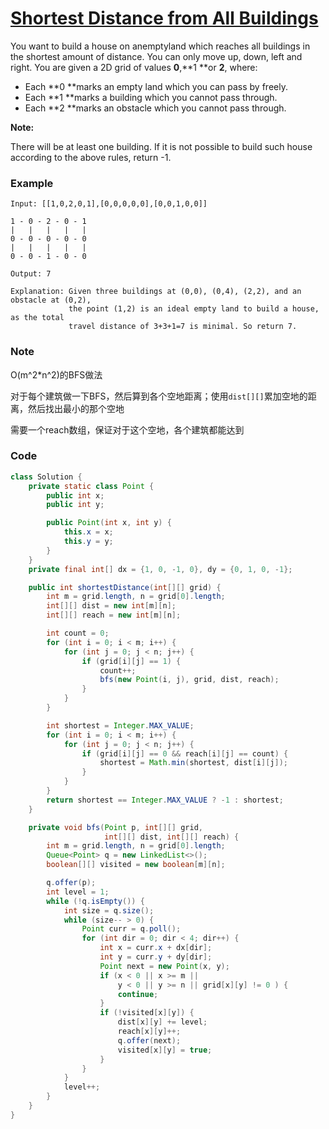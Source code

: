 # [Shortest Distance from All Buildings](https://leetcode.com/problems/shortest-distance-from-all-buildings/description/)

You want to build a house on anemptyland which reaches all buildings in the shortest amount of distance. You can only move up, down, left and right. You are given a 2D grid of values **0**,**1 **or **2**, where:

* Each **0 **marks an empty land which you can pass by freely.
* Each **1 **marks a building which you cannot pass through.
* Each **2 **marks an obstacle which you cannot pass through.

**Note:**

There will be at least one building. If it is not possible to build such house according to the above rules, return -1.

### Example

```
Input: [[1,0,2,0,1],[0,0,0,0,0],[0,0,1,0,0]]

1 - 0 - 2 - 0 - 1
|   |   |   |   |
0 - 0 - 0 - 0 - 0
|   |   |   |   |
0 - 0 - 1 - 0 - 0

Output: 7 

Explanation: Given three buildings at (0,0), (0,4), (2,2), and an obstacle at (0,2),
             the point (1,2) is an ideal empty land to build a house, as the total 
             travel distance of 3+3+1=7 is minimal. So return 7.
```

### Note

O\(m^2\*n^2\)的BFS做法

对于每个建筑做一下BFS，然后算到各个空地距离；使用`dist[][]`累加空地的距离，然后找出最小的那个空地

需要一个reach数组，保证对于这个空地，各个建筑都能达到

### Code

```java
class Solution {
    private static class Point {
        public int x;
        public int y;

        public Point(int x, int y) {
            this.x = x;
            this.y = y;
        }
    }
    private final int[] dx = {1, 0, -1, 0}, dy = {0, 1, 0, -1};

    public int shortestDistance(int[][] grid) {
        int m = grid.length, n = grid[0].length;
        int[][] dist = new int[m][n];
        int[][] reach = new int[m][n];

        int count = 0;
        for (int i = 0; i < m; i++) {
            for (int j = 0; j < n; j++) {
                if (grid[i][j] == 1) {
                    count++;
                    bfs(new Point(i, j), grid, dist, reach);
                }
            }
        }

        int shortest = Integer.MAX_VALUE;
        for (int i = 0; i < m; i++) {
            for (int j = 0; j < n; j++) {
                if (grid[i][j] == 0 && reach[i][j] == count) {
                    shortest = Math.min(shortest, dist[i][j]);
                }
            }
        }
        return shortest == Integer.MAX_VALUE ? -1 : shortest;
    }

    private void bfs(Point p, int[][] grid, 
                     int[][] dist, int[][] reach) {
        int m = grid.length, n = grid[0].length;
        Queue<Point> q = new LinkedList<>();
        boolean[][] visited = new boolean[m][n];

        q.offer(p);
        int level = 1;
        while (!q.isEmpty()) {
            int size = q.size();
            while (size-- > 0) {
                Point curr = q.poll();
                for (int dir = 0; dir < 4; dir++) {
                    int x = curr.x + dx[dir];
                    int y = curr.y + dy[dir];
                    Point next = new Point(x, y);
                    if (x < 0 || x >= m || 
                        y < 0 || y >= n || grid[x][y] != 0 ) {
                        continue;
                    }
                    if (!visited[x][y]) {
                        dist[x][y] += level;
                        reach[x][y]++;
                        q.offer(next);
                        visited[x][y] = true;
                    }
                }
            }
            level++;
        } 
    }
}
```



